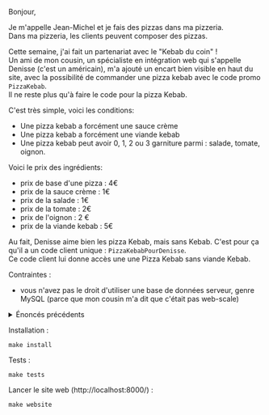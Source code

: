 Bonjour,

Je m'appelle Jean-Michel et je fais des pizzas dans ma pizzeria.  
Dans ma pizzeria, les clients peuvent composer des pizzas.  

Cette semaine, j'ai fait un partenariat avec le "Kebab du coin" !  
Un ami de mon cousin, un spécialiste en intégration web qui s'appelle Denisse (c'est un américain), m'a ajouté un encart bien visible en haut du site, avec la possibilité de commander une pizza kebab avec le code promo `PizzaKebab`.  
Il ne reste plus qu'à faire le code pour la pizza Kebab.

C'est très simple, voici les conditions:

- Une pizza kebab a forcément une sauce crème
- Une pizza kebab a forcément une viande kebab
- Une pizza kebab peut avoir 0, 1, 2 ou 3 garniture parmi : salade, tomate, oignon.

Voici le prix des ingrédients:

- prix de base d'une pizza : 4€
- prix de la sauce crème : 1€
- prix de la salade : 1€
- prix de la tomate : 2€
- prix de l'oignon : 2 €
- prix de la viande kebab : 5€

Au fait, Denisse aime bien les pizza Kebab, mais sans Kebab. C'est pour ça qu'il a un code client unique : `PizzaKebabPourDenisse`.   
Ce code client lui donne accès une une Pizza Kebab sans viande Kebab.

Contraintes :

- vous n'avez pas le droit d'utiliser une base de données serveur, genre MySQL (parce que mon cousin m'a dit que c'était pas web-scale)

<details>
<summary>Énoncés précédents</summary>
<details>
<summary>Énoncé Battle de devs 1</summary>
Et j'ai besoin d'un SI pour digitaliser la composition des pizzas (forcément).  
L'application me permettra de m'assurer qu'on ne crée que des pizzas valides, et de calculer le prix d'une pizza.  
Voici les règles pour composer des pizzas :

- une pizza comporte forcément une sauce : tomate ou crème.
- une pizza comporte forcément un fromage : mozzarella ou chèvre.
- une pizza comporte 0, 1 ou 2 viandes : jambon et/ou pepperoni et/ou rien.

Voici le prix des ingrédients :

- prix de base d'une pizza : 4 €
- sauce tomate : 1 €
- sauce crème : 1 €
- mozzarella : 3 €
- chèvre : 2 €
- jambon : 2 €
- pepperoni : 4 €
</details>
<details>
<summary>Énoncé Battle de devs 2</summary>
Mon cousin m'a dit qu'en analysant les data, il se trouve que certains clients aimeraient bien commander des pizzas classiques.

J'ai donc besoin qu'ils puissent commander une Reine, une Carnivore ou une Napolitana.

Contraintes :

- vous n'avez pas le droit d'utiliser une base de données serveur, genre MySQL (parce que mon cousin m'a dit que c'était pas web-scale)
- pas besoin de faire une UI web ou CLI

Objectif :

- Faire passer tous les tests au vert. (Mon cousin m'a dit qu'un expert avait fait tout le boulot en les écrivant)
</details>
</details>

Installation :

```
make install
```

Tests :

```
make tests
```

Lancer le site web (http://localhost:8000/) :

```
make website
```
